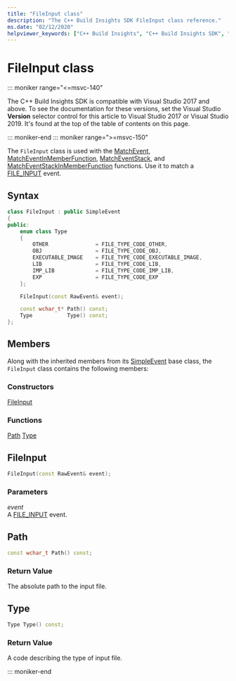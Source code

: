```yaml
---
title: "FileInput class"
description: "The C++ Build Insights SDK FileInput class reference."
ms.date: "02/12/2020"
helpviewer_keywords: ["C++ Build Insights", "C++ Build Insights SDK", "FileInput", "throughput analysis", "build time analysis", "vcperf.exe"]
---
```

# FileInput class

::: moniker range="<=msvc-140"

The C++ Build Insights SDK is compatible with Visual Studio 2017 and above. To see the documentation for these versions, set the Visual Studio **Version** selector control for this article to Visual Studio 2017 or Visual Studio 2019. It's found at the top of the table of contents on this page.

::: moniker-end
::: moniker range=">=msvc-150"

The `FileInput` class is used with the [MatchEvent](../functions/match-event.md), [MatchEventInMemberFunction](../functions/match-event-in-member-function.md), [MatchEventStack](../functions/match-event-stack.md), and [MatchEventStackInMemberFunction](../functions/match-event-stack-in-member-function.md) functions. Use it to match a [FILE_INPUT](../event-table.md#file-input) event.

## Syntax

```cpp
class FileInput : public SimpleEvent
{
public:
    enum class Type
    {
        OTHER               = FILE_TYPE_CODE_OTHER,
        OBJ                 = FILE_TYPE_CODE_OBJ,
        EXECUTABLE_IMAGE    = FILE_TYPE_CODE_EXECUTABLE_IMAGE,
        LIB                 = FILE_TYPE_CODE_LIB,
        IMP_LIB             = FILE_TYPE_CODE_IMP_LIB,
        EXP                 = FILE_TYPE_CODE_EXP
    };

    FileInput(const RawEvent& event);

    const wchar_t* Path() const;
    Type           Type() const;
};
```

## Members

Along with the inherited members from its [SimpleEvent](simple-event.md) base class, the `FileInput` class contains the following members:

### Constructors

[FileInput](#file-input)

### Functions

[Path](#path)
[Type](#type)

## <a name="file-input"></a> FileInput

```cpp
FileInput(const RawEvent& event);
```

### Parameters

*event*\
A [FILE_INPUT](../event-table.md#file-input) event.

## <a name="path"></a> Path

```cpp
const wchar_t Path() const;
```

### Return Value

The absolute path to the input file.

## <a name="type"></a> Type

```cpp
Type Type() const;
```

### Return Value

A code describing the type of input file.

::: moniker-end
